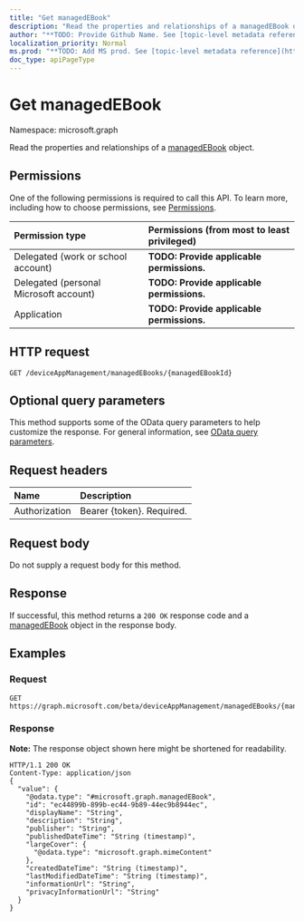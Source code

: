 ```yaml
---
title: "Get managedEBook"
description: "Read the properties and relationships of a managedEBook object."
author: "**TODO: Provide Github Name. See [topic-level metadata reference](https://msgo.azurewebsites.net/add/document/guidelines/metadata.html#topic-level-metadata)**"
localization_priority: Normal
ms.prod: "**TODO: Add MS prod. See [topic-level metadata reference](https://msgo.azurewebsites.net/add/document/guidelines/metadata.html#topic-level-metadata)**"
doc_type: apiPageType
---
```


# Get managedEBook

Namespace: microsoft.graph

Read the properties and relationships of a [managedEBook](../resources/managedebook.md) object.

## Permissions
One of the following permissions is required to call this API. To learn more, including how to choose permissions, see [Permissions](/concepts/permissions-reference.md).

|Permission type|Permissions (from most to least privileged)|
|:---|:---|
|Delegated (work or school account)|**TODO: Provide applicable permissions.**|
|Delegated (personal Microsoft account)|**TODO: Provide applicable permissions.**|
|Application|**TODO: Provide applicable permissions.**|

## HTTP request

<!-- {
  "blockType": "ignored"
}
-->
``` http
GET /deviceAppManagement/managedEBooks/{managedEBookId}
```

## Optional query parameters
This method supports some of the OData query parameters to help customize the response. For general information, see [OData query parameters](/graph/query-parameters).

## Request headers
|Name|Description|
|:---|:---|
|Authorization|Bearer {token}. Required.|

## Request body
Do not supply a request body for this method.

## Response

If successful, this method returns a `200 OK` response code and a [managedEBook](../resources/managedebook.md) object in the response body.

## Examples

### Request
<!-- {
  "blockType": "request",
  "name": "get_managedebook"
}
-->
``` http
GET https://graph.microsoft.com/beta/deviceAppManagement/managedEBooks/{managedEBookId}
```

### Response
**Note:** The response object shown here might be shortened for readability.
<!-- {
  "blockType": "response",
  "truncated": true,
  "@odata.type": "microsoft.graph.managedEBook"
}
-->
``` http
HTTP/1.1 200 OK
Content-Type: application/json
{
  "value": {
    "@odata.type": "#microsoft.graph.managedEBook",
    "id": "ec44899b-899b-ec44-9b89-44ec9b8944ec",
    "displayName": "String",
    "description": "String",
    "publisher": "String",
    "publishedDateTime": "String (timestamp)",
    "largeCover": {
      "@odata.type": "microsoft.graph.mimeContent"
    },
    "createdDateTime": "String (timestamp)",
    "lastModifiedDateTime": "String (timestamp)",
    "informationUrl": "String",
    "privacyInformationUrl": "String"
  }
}
```

